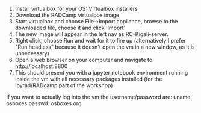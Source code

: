 1. Install virtualbox for your OS: Virtualbox installers
2. Download the RADCamp virtualbox image
3. Start virtualbox and choose File->Import appliance, browse to the downloaded file, choose it and click 'Import'
4. The new image will appear in the left nav as RC-Kigali-server.
5. Right click, choose Run and wait for it to fire up (alternatively I prefer "Run headless" because it doesn't open the vm in a new window, as it is unnecessary)
6. Open a web browser on your computer and navigate to http://localhost:8800
7. This should present you with a jupyter notebook environment running inside the vm with all necessary packages installed (for the ipyrad/RADcamp part of the workshop)

If you want to actually log into the vm the username/password are:
uname: osboxes
passwd: osboxes.org
